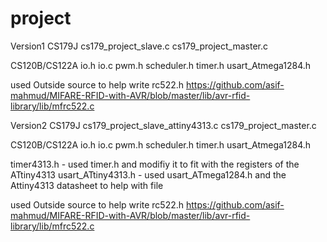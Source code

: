 # project

Version1
CS179J 
cs179_project_slave.c
cs179_project_master.c

CS120B/CS122A
io.h
io.c
pwm.h
scheduler.h
timer.h
usart_Atmega1284.h

used Outside source to help write
rc522.h
https://github.com/asif-mahmud/MIFARE-RFID-with-AVR/blob/master/lib/avr-rfid-library/lib/mfrc522.c

Version2
CS179J 
cs179_project_slave_attiny4313.c
cs179_project_master.c

CS120B/CS122A
io.h
io.c
pwm.h
scheduler.h
timer.h
usart_Atmega1284.h

timer4313.h - used timer.h and modifiy it to fit with the registers of the ATtiny4313
usart_ATtiny4313.h - used usart_ATmega1284.h and the Attiny4313 datasheet to help with file

used Outside source to help write
rc522.h
https://github.com/asif-mahmud/MIFARE-RFID-with-AVR/blob/master/lib/avr-rfid-library/lib/mfrc522.c

